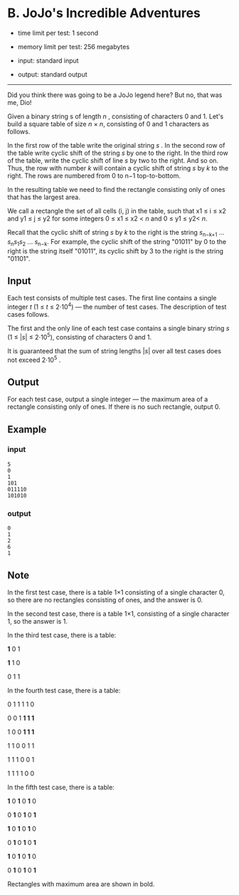 # B. JoJo's Incredible Adventures

- time limit per test: 1 second

- memory limit per test: 256 megabytes

- input: standard input

- output: standard output

---

Did you think there was going to be a JoJo legend here? But no, that was me, Dio!

Given a binary string s of length _n_ , consisting of characters 0 and 1. Let's build a square table of size _n_ × _n_, consisting of 0 and 1 characters as follows.

In the first row of the table write the original string _s_ . In the second row of the table write cyclic shift of the string _s_ by one to the right. In the third row of the table, write the cyclic shift of line _s_ by two to the right. And so on. Thus, the row with number _k_ will contain a cyclic shift of string _s_ by _k_ to the right. The rows are numbered from 0 to n−1 top-to-bottom.

In the resulting table we need to find the rectangle consisting only of ones that has the largest area.

We call a rectangle the set of all cells (i, j) in the table, such that x1 ≤ i ≤ x2 and y1 ≤ j ≤ y2 for some integers 0 ≤ x1 ≤ x2 < _n_ and 0 ≤ y1 ≤ y2< _n_.

Recall that the cyclic shift of string _s_ by _k_ to the right is the string _s_<sub>n−k+1</sub> ... _s_<sub>n</sub>_s_<sub>1</sub>_s_<sub>2</sub> ... _s_<sub>n−k</sub>. For example, the cyclic shift of the string "01011" by 0 to the right is the string itself "01011", its cyclic shift by 3 to the right is the string "01101".

## Input

Each test consists of multiple test cases. The first line contains a single integer _t_ (1 ≤ _t_ ≤ 2⋅10<sup>4</sup>) — the number of test cases. The description of test cases follows.

The first and the only line of each test case contains a single binary string _s_
(1 ≤ |_s_| ≤ 2⋅10<sup>5</sup>), consisting of characters 0 and 1.

It is guaranteed that the sum of string lengths |_s_| over all test cases does not exceed 2⋅10<sup>5</sup>
.

## Output

For each test case, output a single integer — the maximum area of a rectangle consisting only of ones. If there is no such rectangle, output 0.

## Example

### input

    5
    0
    1
    101
    011110
    101010

### output

    0
    1
    2
    6
    1

## Note

In the first test case, there is a table 1×1 consisting of a single character 0, so there are no rectangles consisting of ones, and the answer is 0.

In the second test case, there is a table 1×1, consisting of a single character 1, so the answer is 1.

In the third test case, there is a table:

**1** 0 1

**1** 1 0

0 1 1

In the fourth test case, there is a table:

0 1 1 1 1 0

0 0 1 **1 1 1**

1 0 0 **1 1 1**

1 1 0 0 1 1

1 1 1 0 0 1

1 1 1 1 0 0

In the fifth test case, there is a table:

**1** 0 **1** 0 **1** 0

0 **1** 0 **1** 0 **1**

**1** 0 **1** 0 **1** 0

0 **1** 0 **1** 0 **1**

**1** 0 **1** 0 **1** 0

0 **1** 0 **1** 0 **1**

Rectangles with maximum area are shown in bold.
